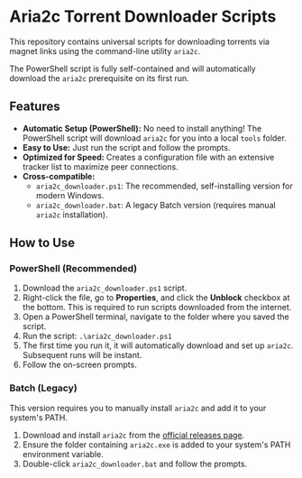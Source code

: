 # Aria2c Torrent Downloader Scripts

This repository contains universal scripts for downloading torrents via magnet links using the command-line utility `aria2c`.

The PowerShell script is fully self-contained and will automatically download the `aria2c` prerequisite on its first run.

## Features

- **Automatic Setup (PowerShell):** No need to install anything! The PowerShell script will download `aria2c` for you into a local `tools` folder.
- **Easy to Use:** Just run the script and follow the prompts.
- **Optimized for Speed:** Creates a configuration file with an extensive tracker list to maximize peer connections.
- **Cross-compatible:**
    - `aria2c_downloader.ps1`: The recommended, self-installing version for modern Windows.
    - `aria2c_downloader.bat`: A legacy Batch version (requires manual `aria2c` installation).

## How to Use

### PowerShell (Recommended)

1.  Download the `aria2c_downloader.ps1` script.
2.  Right-click the file, go to **Properties**, and click the **Unblock** checkbox at the bottom. This is required to run scripts downloaded from the internet.
3.  Open a PowerShell terminal, navigate to the folder where you saved the script.
4.  Run the script: `.\aria2c_downloader.ps1`
5.  The first time you run it, it will automatically download and set up `aria2c`. Subsequent runs will be instant.
6.  Follow the on-screen prompts.

### Batch (Legacy)

This version requires you to manually install `aria2c` and add it to your system's PATH.

1.  Download and install `aria2c` from the [official releases page](https://github.com/aria2/aria2/releases).
2.  Ensure the folder containing `aria2c.exe` is added to your system's PATH environment variable.
3.  Double-click `aria2c_downloader.bat` and follow the prompts.
